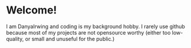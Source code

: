 # Welcome!
I am DanyaIrwing and coding is my background hobby.
I rarely use github because most of my projects are not opensource worthy (either too low-quality, or small and unuseful for the public.)
